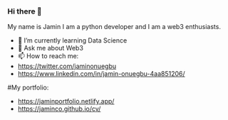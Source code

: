 ### Hi there 👋

My name is Jamin I am a python developer and I am a web3 enthusiasts.
- 🌱 I’m currently learning Data Science
- 💬 Ask me about Web3
- 📫 How to reach me:
- https://twitter.com/jaminonuegbu
- https://www.linkedin.com/in/jamin-onuegbu-4aa851206/

#My portfolio:
- https://jaminportfolio.netlify.app/
- https://jaminco.github.io/cv/


<!--
**JaminCO/JaminCO** is a ✨ _special_ ✨ repository because its `README.md` (this file) appears on your GitHub profile.

Here are some ideas to get you started:

- 🔭 I’m currently working on ...
- 🌱 I’m currently learning ...
- 👯 I’m looking to collaborate on ...
- 🤔 I’m looking for help with ...
- 💬 Ask me about ...
- 📫 How to reach me: ...
- 😄 Pronouns: ...
- ⚡ Fun fact: ...
-->
